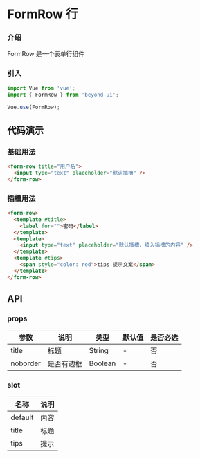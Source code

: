 # FormRow 行

### 介绍

FormRow 是一个表单行组件

### 引入

```js
import Vue from 'vue';
import { FormRow } from 'beyond-ui';

Vue.use(FormRow);
```

## 代码演示

### 基础用法

```html
<form-row title="用户名">
  <input type="text" placeholder="默认插槽" />
</form-row>
```

### 插槽用法

```html
<form-row>
  <template #title>
    <label for="">密码</label>
  </template>
  <template>
    <input type="text" placeholder="默认插槽，填入插槽的内容" />
  </template>
  <template #tips>
    <span style="color: red">tips 提示文案</span>
  </template>
</form-row>
```

## API

### props

| 参数     | 说明       | 类型    | 默认值 | 是否必选 |
| -------- | ---------- | ------- | ------ | -------- |
| title    | 标题       | String  | -      | 否       |
| noborder | 是否有边框 | Boolean | -      | 否       |

### slot

| 名称    | 说明 |
| ------- | ---- |
| default | 内容 |
| title   | 标题 |
| tips    | 提示 |
